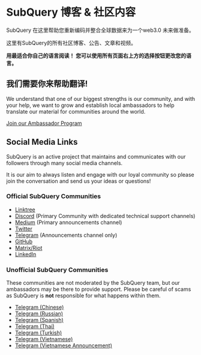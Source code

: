 # SubQuery 博客 & 社区内容

SubQuery 在这里帮助您重新编码并整合全球数据来为一个web3.0 未来做准备。

这里有SubQuery的所有社区博客、公告、文章和视频。

**用最适合你自己的语言阅读！ 您可以使用所有页面右上方的选择按钮更改您的语言。**

## 我们需要你来帮助翻译!

We understand that one of our biggest strengths is our community, and with your help, we want to grow and establish local ambassadors to help translate our material for communities around the world.

[Join our Ambassador Program](https://doc.subquery.network/miscellaneous/ambassadors.html)

## Social Media Links

SubQuery is an active project that maintains and communicates with our followers through many social media channels.

It is our aim to always listen and engage with our loyal community so please join the conversation and send us your ideas or questions!

### Official SubQuery Communities

- [Linktree](https://linktr.ee/subquerynetwork)
- [Discord](https://discord.com/invite/subquery) (Primary Community with dedicated technical support channels)
- [Medium](https://subquery.medium.com) (Primary announcements channel)
- [Twitter](https://twitter.com/subquerynetwork)
- [Telegram](https://t.me/subquerynetwork) (Announcements channel only)
- [GitHub](https://github.com/SubQuery/subql)
- [Matrix/Riot](https://matrix.to/#/#subquery:matrix.org)
- [LinkedIn](https://www.linkedin.com/company/subquery)

### Unofficial SubQuery Communities

These communities are not moderated by the SubQuery team, but our ambassadors may be there to provide support. Please be careful of scams as SubQuery is **not** responsible for what happens within them.

- [Telegram (Chinese)](https://t.me/subquerychina)
- [Telegram (Russian)](https://t.me/SubQuery_russia)
- [Telegram (Spanish)](https://t.me/SubQueryES)
- [Telegram (Thai)](https://t.me/subquerynetworkthai)
- [Telegram (Turkish)](https://t.me/subquery_TR)
- [Telegram (Vietnamese)](https://t.me/subqueryvietnam)
- [Telegram (Vietnamese Announcement)](https://t.me/subqueryannvn)
